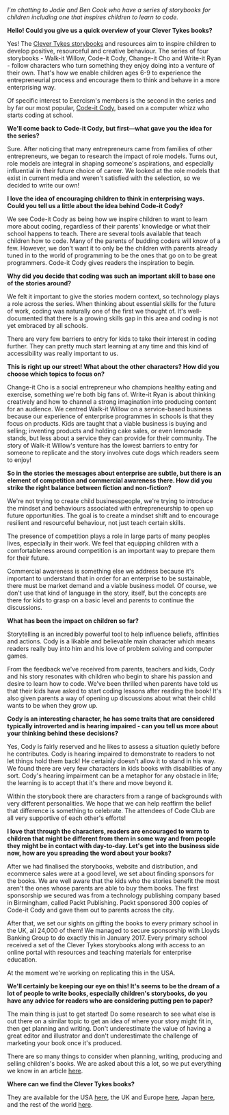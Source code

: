 _I'm chatting to Jodie and Ben Cook who have a series of storybooks for children including one that inspires children to learn to code._

**Hello! Could you give us a quick overview of your Clever Tykes books?**

Yes! The [Clever Tykes storybooks](https://clevertykes.com/) and resources aim to inspire children to develop positive, resourceful and creative behaviour. The series of four storybooks - Walk-it Willow, Code-it Cody, Change-it Cho and Write-it Ryan - follow characters who turn something they enjoy doing into a venture of their own. That's how we enable children ages 6-9 to experience the entrepreneurial process and encourage them to think and behave in a more enterprising way.

Of specific interest to Exercism's members is the second in the series and by far our most popular, [Code-it Cody](https://clevertykes.com/code-it-cody/), based on a computer whizz who starts coding at school.

**We'll come back to Code-it Cody, but first—what gave you the idea for the series?**

Sure. After noticing that many entrepreneurs came from families of other entrepreneurs, we began to research the impact of role models. Turns out, role models are integral in shaping someone's aspirations, and especially influential in their future choice of career. We looked at the role models that exist in current media and weren't satisfied with the selection, so we decided to write our own!

**I love the idea of encouraging children to think in enterprising ways. Could you tell us a little about the idea behind Code-it Cody?**

We see Code-it Cody as being how we inspire children to want to learn more about coding, regardless of their parents' knowledge or what their school happens to teach. There are several tools available that teach children how to code. Many of the parents of budding coders will know of a few. However, we don't want it to only be the children with parents already tuned in to the world of programming to be the ones that go on to be great programmers. Code-it Cody gives readers the inspiration to begin.

**Why did you decide that coding was such an important skill to base one of the stories around?**

We felt it important to give the stories modern context, so technology plays a role across the series. When thinking about essential skills for the future of work, coding was naturally one of the first we thought of. It's well-documented that there is a growing skills gap in this area and coding is not yet embraced by all schools.

There are very few barriers to entry for kids to take their interest in coding further. They can pretty much start learning at any time and this kind of accessibility was really important to us.

**This is right up our street! What about the other characters? How did you choose which topics to focus on?**

Change-it Cho is a social entrepreneur who champions healthy eating and exercise, something we're both big fans of. Write-it Ryan is about thinking creatively and how to channel a strong imagination into producing content for an audience. We centred Walk-it Willow on a service-based business because our experience of enterprise programmes in schools is that they focus on products. Kids are taught that a viable business is buying and selling; inventing products and holding cake sales, or even lemonade stands, but less about a service they can provide for their community. The story of Walk-it Willow's venture has the lowest barriers to entry for someone to replicate and the story involves cute dogs which readers seem to enjoy!

**So in the stories the messages about enterprise are subtle, but there is an element of competition and commercial awareness there. How did you strike the right balance between fiction and non-fiction?**

We're not trying to create child businesspeople, we're trying to introduce the mindset and behaviours associated with entrepreneurship to open up future opportunities. The goal is to create a mindset shift and to encourage resilient and resourceful behaviour, not just teach certain skills.

The presence of competition plays a role in large parts of many peoples lives, especially in their work. We feel that equipping children with a comfortableness around competition is an important way to prepare them for their future.

Commercial awareness is something else we address because it's important to understand that in order for an enterprise to be sustainable, there must be market demand and a viable business model. Of course, we don't use that kind of language in the story, itself, but the concepts are there for kids to grasp on a basic level and parents to continue the discussions.

**What has been the impact on children so far?**

Storytelling is an incredibly powerful tool to help influence beliefs, affinities and actions. Cody is a likable and believable main character which means readers really buy into him and his love of problem solving and computer games.

From the feedback we've received from parents, teachers and kids, Cody and his story resonates with children who begin to share his passion and desire to learn how to code. We've been thrilled when parents have told us that their kids have asked to start coding lessons after reading the book! It's also given parents a way of opening up discussions about what their child wants to be when they grow up.

**Cody is an interesting character, he has some traits that are considered typically introverted and is hearing impaired - can you tell us more about your thinking behind these decisions?**

Yes, Cody is fairly reserved and he likes to assess a situation quietly before he contributes. Cody is hearing impaired to demonstrate to readers to not let things hold them back! He certainly doesn't allow it to stand in his way. We found there are very few characters in kids books with disabilities of any sort. Cody's hearing impairment can be a metaphor for any obstacle in life; the learning is to accept that it's there and move beyond it.

Within the storybook there are characters from a range of backgrounds with very different personalities. We hope that we can help reaffirm the belief that difference is something to celebrate. The attendees of Code Club are all very supportive of each other's efforts!

**I love that through the characters, readers are encouraged to warm to children that might be different from them in some way and from people they might be in contact with day-to-day. Let's get into the business side now, how are you spreading the word about your books?**

After we had finalised the storybooks, website and distribution, and ecommerce sales were at a good level, we set about finding sponsors for the books. We are well aware that the kids who the stories benefit the most aren't the ones whose parents are able to buy them books. The first sponsorship we secured was from a technology publishing company based in Birmingham, called Packt Publishing. Packt sponsored 300 copies of Code-it Cody and gave them out to parents across the city.

After that, we set our sights on gifting the books to every primary school in the UK, all 24,000 of them! We managed to secure sponsorship with Lloyds Banking Group to do exactly this in January 2017. Every primary school received a set of the Clever Tykes storybooks along with access to an online portal with resources and teaching materials for enterprise education.

At the moment we're working on replicating this in the USA.

**We'll certainly be keeping our eye on this! It's seems to be the dream of a lot of people to write books, especially children's storybooks, do you have any advice for readers who are considering putting pen to paper?**

The main thing is just to get started! Do some research to see what else is out there on a similar topic to get an idea of where your story might fit in, then get planning and writing. Don't underestimate the value of having a great editor and illustrator and don't underestimate the challenge of marketing your book once it's produced.

There are so many things to consider when planning, writing, producing and selling children's books. We are asked about this a lot, so we put everything we know in an article [here](https://medium.com/@cookiewhirls/how-to-sell-thousands-of-childrens-storybooks-without-a-publisher-898ff9544ef9).

**Where can we find the Clever Tykes books?**

They are available for the USA [here](http://clevertykes.com/amazonusa), the UK and Europe [here](https://amazon.co.uk/clevertykes), Japan [here](https://www.amazon.co.jp/dp/0992691389), and the rest of the world [here](http://clevertykes.com/).
